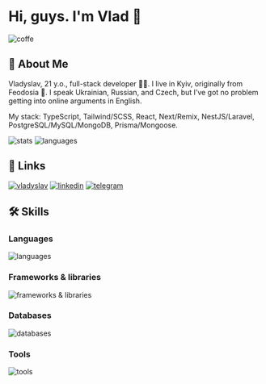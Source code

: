 # Hi, guys. I'm Vlad 👋

![coffe](https://media1.tenor.com/m/zb491Il5MxoAAAAC/tweek-south-park.gif)

## 🦄 About Me 
Vladyslav, 21 y.o., full-stack developer 🧑‍💻. I live in Kyiv, originally from Feodosia 🌊. I speak Ukrainian, Russian, and Czech, but I’ve got no problem getting into online arguments in English. 

My stack: TypeScript, Tailwind/SCSS, React, Next/Remix, NestJS/Laravel, PostgreSQL/MySQL/MongoDB, Prisma/Mongoose.

![stats](https://github-readme-stats.vercel.app/api/?username=Wlad1slav&hide=contribs,prs&show_icons=true&theme=tokyonight)
![languages](https://github-readme-stats.vercel.app/api/top-langs/?username=Wlad1slav&layout=compact&langs_count=10&theme=tokyonight&hide=html,php)
## 🔗 Links
[![vladyslav](https://img.shields.io/badge/vladyslav-000?style=for-the-badge&logoColor=white)](https://vladyslav-fokin.netlify.app/)
[![linkedin](https://img.shields.io/badge/linkedin-0A66C2?style=for-the-badge&logo=linkedin&logoColor=white)](https://www.linkedin.com/in/vladyslav-fokin-b35950298/)
[![telegram](https://img.shields.io/badge/Telegram-2FA2DA?style=for-the-badge&logo=telegram&logoColor=white)](https://t.me/vladyslav_fokin)

## 🛠 Skills
### Languages

![languages](https://skillicons.dev/icons?i=typescript,javascript,html,css,sass,php&theme=dark&perline=15)

### Frameworks & libraries

![frameworks & libraries](https://skillicons.dev/icons?i=nodejs,react,nextjs,remix,nestjs,expressjs,laravel,tailwindcss,redux,prisma&theme=dark&perline=15)

### Databases

![databases](https://skillicons.dev/icons?i=mysql,postgresql,mongodb,sqlite&theme=dark&perline=15)

### Tools

![tools](https://skillicons.dev/icons?i=docker,postman,git,github,netlify,firebase,linux&theme=dark&perline=15)
